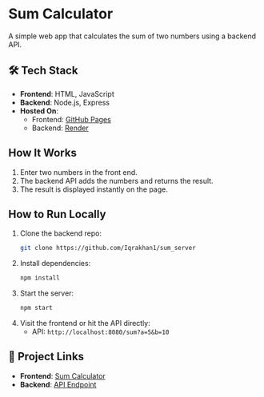 
#  Sum Calculator

A simple web app that calculates the sum of two numbers using a backend API.

## 🛠️ Tech Stack
- **Frontend**: HTML, JavaScript
- **Backend**: Node.js, Express
- **Hosted On**:
  - Frontend: [GitHub Pages](https://iqrakhan1.github.io/sum_frontend/)
  - Backend: [Render](https://sum-server-gn5d.onrender.com/sum)

##  How It Works
1. Enter two numbers in the front end.
2. The backend API adds the numbers and returns the result.
3. The result is displayed instantly on the page.

##  How to Run Locally
1. Clone the backend repo:
   ```bash
   git clone https://github.com/Iqrakhan1/sum_server
   ```
2. Install dependencies:
   ```bash
   npm install
   ```
3. Start the server:
   ```bash
   npm start
   ```
4. Visit the frontend or hit the API directly:
   - API: `http://localhost:8080/sum?a=5&b=10`

## 📂 Project Links
- **Frontend**: [Sum Calculator](https://iqrakhan1.github.io/sum_frontend/)
- **Backend**: [API Endpoint](https://sum-server-gn5d.onrender.com/sum)




